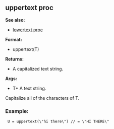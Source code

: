 ## uppertext proc
**See also:**
*   [lowertext proc](/proc/lowertext)
<!-- -->
**Format:**
*   uppertext(T)
<!-- -->
**Returns:**
*   A capitalized text string.
<!-- -->
**Args:**
*   T* A text string.


Capitalize all of the characters of T.
### Example:

```
 U = uppertext(\"hi there\") // = \"HI THERE\" 
```
